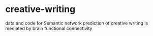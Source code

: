 # creative-writing
data and code for Semantic network prediction of creative writing is mediated by brain functional connectivity
